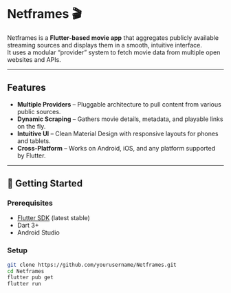 # Netframes 🎬

Netframes is a **Flutter-based movie app** that aggregates publicly available streaming sources and displays them in a smooth, intuitive interface.  
It uses a modular “provider” system to fetch movie data from multiple open websites and APIs.

---

##  Features
- **Multiple Providers** – Pluggable architecture to pull content from various public sources.
- **Dynamic Scraping** – Gathers movie details, metadata, and playable links on the fly.
- **Intuitive UI** – Clean Material Design with responsive layouts for phones and tablets.
- **Cross-Platform** – Works on Android, iOS, and any platform supported by Flutter.

---

## 🚀 Getting Started

### Prerequisites
- [Flutter SDK](https://flutter.dev/docs/get-started/install) (latest stable)
- Dart 3+
- Android Studio 

### Setup
```bash
git clone https://github.com/yourusername/Netframes.git
cd Netframes
flutter pub get
flutter run

